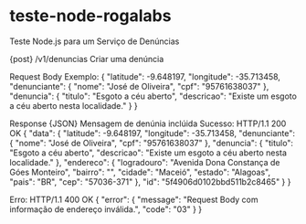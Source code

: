 # teste-node-rogalabs
Teste Node.js para um Serviço de Denúncias

 {post} /v1/denuncias Criar uma denúncia

  Request Body Exemplo:
  {
    "latitude": -9.648197,
    "longitude": -35.713458,
    "denunciante": {
        "nome": "José de Oliveira",
        "cpf": "95761638037"
    },
    "denuncia": {
        "titulo": "Esgoto a céu aberto",
        "descricao": "Existe um esgoto a céu aberto nesta localidade."
    }
 } 

 Response {JSON} Mensagem de denúnia inclúida
  Sucesso:
     HTTP/1.1 200 OK
     {
        "data": {
            "latitude": -9.648197,
            "longitude": -35.713458,
            "denunciante": {
                "nome": "José de Oliveira",
                "cpf": "95761638037"
            },
            "denuncia": {
                "titulo": "Esgoto a céu aberto",
                "descricao": "Existe um esgoto a céu aberto nesta localidade."
            },
            "endereco": {
                "logradouro": "Avenida Dona Constança de Góes Monteiro",
                "bairro": "",
                "cidade": "Maceió",
                "estado": "Alagoas",
                "pais": "BR",
                "cep": "57036-371"
            },
            "id": "5f4906d0102bbd511b2c8465"
        }
    }
 
  Erro:
       HTTP/1.1 400 OK
       {
           "error": {
               "message": "Request Body com informação de endereço inválida.",
               "code": "03"
           }
       }
 
